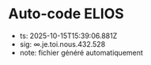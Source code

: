 # Auto-code ELIOS
- ts: 2025-10-15T15:39:06.881Z
- sig: ∞.je.toi.nous.432.528
- note: fichier généré automatiquement